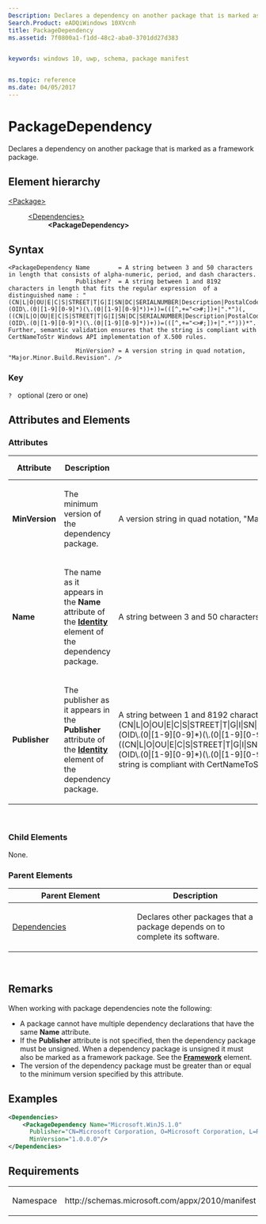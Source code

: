 ```yaml
---
Description: Declares a dependency on another package that is marked as a framework package.
Search.Product: eADQiWindows 10XVcnh
title: PackageDependency
ms.assetid: 7f0800a1-f1dd-48c2-aba0-3701dd27d383


keywords: windows 10, uwp, schema, package manifest


ms.topic: reference
ms.date: 04/05/2017
---
```


# PackageDependency

Declares a dependency on another package that is marked as a framework package.

## Element hierarchy

<dl>
<dt><a href="element-package.md">&lt;Package&gt;</a></dt>
<dd>
<dl>
<dt><a href="element-dependencies.md">&lt;Dependencies&gt;</a></dt>
<dd><b>&lt;PackageDependency&gt;</b></dd>
</dl>
</dd>
</dl>

## Syntax

``` syntax
<PackageDependency Name        = A string between 3 and 50 characters in length that consists of alpha-numeric, period, and dash characters.
                   Publisher?  = A string between 1 and 8192 characters in length that fits the regular expression  of a distinguished name : "(CN|L|O|OU|E|C|S|STREET|T|G|I|SN|DC|SERIALNUMBER|Description|PostalCode|POBox|Phone|X21Address|dnQualifier|(OID\.(0|[1-9][0-9]*)(\.(0|[1-9][0-9]*))+))=(([^,+="<>#;])+|".*")(, ((CN|L|O|OU|E|C|S|STREET|T|G|I|SN|DC|SERIALNUMBER|Description|PostalCode|POBox|Phone|X21Address|dnQualifier|(OID\.(0|[1-9][0-9]*)(\.(0|[1-9][0-9]*))+))=(([^,+="<>#;])+|".*")))*". Further, semantic validation ensures that the string is compliant with CertNameToStr Windows API implementation of X.500 rules.

                   MinVersion? = A version string in quad notation, "Major.Minor.Build.Revision". />
```

### Key

`?`   optional (zero or one)

## Attributes and Elements


### Attributes

<table>
<colgroup>
<col width="20%" />
<col width="20%" />
<col width="20%" />
<col width="20%" />
<col width="20%" />
</colgroup>
<thead>
<tr class="header">
<th>Attribute</th>
<th>Description</th>
<th>Data type</th>
<th>Required</th>
<th>Default value</th>
</tr>
</thead>
<tbody>
<tr class="odd">
<td><strong>MinVersion</strong></td>
<td><p>The minimum version of the dependency package.</p></td>
<td>A version string in quad notation, &quot;Major.Minor.Build.Revision&quot;.</td>
<td>No</td>
<td></td>
</tr>
<tr class="even">
<td><strong>Name</strong></td>
<td><p>The name as it appears in the <strong>Name</strong> attribute of the <a href="https://msdn.microsoft.com/library/windows/apps/br211441"><strong>Identity</strong></a>  element of the dependency package.</p></td>
<td>A string between 3 and 50 characters in length that consists of alpha-numeric, period, and dash characters.</td>
<td>Yes</td>
<td></td>
</tr>
<tr class="odd">
<td><strong>Publisher</strong></td>
<td><p>The publisher as it appears in the <strong>Publisher</strong> attribute of the <a href="https://msdn.microsoft.com/library/windows/apps/br211441"><strong>Identity</strong></a>  element of the dependency package.</p></td>
<td>A string between 1 and 8192 characters in length that fits the regular expression of a distinguished name : &quot;(CN|L|O|OU|E|C|S|STREET|T|G|I|SN|DC|SERIALNUMBER|Description|PostalCode|POBox|Phone|X21Address|dnQualifier|(OID\.(0|[1-9][0-9]*)(\.(0|[1-9][0-9]*))+))=(([^,+=&quot;&lt;&gt;#;])+|&quot;.*&quot;)(, ((CN|L|O|OU|E|C|S|STREET|T|G|I|SN|DC|SERIALNUMBER|Description|PostalCode|POBox|Phone|X21Address|dnQualifier|(OID\.(0|[1-9][0-9]*)(\.(0|[1-9][0-9]*))+))=(([^,+=&quot;&lt;&gt;#;])+|&quot;.*&quot;)))*&quot;. Further, semantic validation ensures that the string is compliant with CertNameToStr Windows API implementation of X.500 rules.</td>
<td>No</td>
<td></td>
</tr>
</tbody>
</table>

 

### Child Elements

None.

### Parent Elements

<table>
<colgroup>
<col width="50%" />
<col width="50%" />
</colgroup>
<thead>
<tr class="header">
<th>Parent Element</th>
<th>Description</th>
</tr>
</thead>
<tbody>
<tr class="odd">
<td><a href="element-dependencies.md">Dependencies</a> </td>
<td><p>Declares other packages that a package depends on to complete its software.</p></td>
</tr>
</tbody>
</table>

 

## Remarks

When working with package dependencies note the following:

-   A package cannot have multiple dependency declarations that have the same **Name** attribute.
-   If the **Publisher** attribute is not specified, then the dependency package must be unsigned. When a dependency package is unsigned it must also be marked as a framework package. See the [**Framework**](element-framework.md) element.
-   The version of the dependency package must be greater than or equal to the minimum version specified by this attribute.

## Examples

```XML
<Dependencies>
    <PackageDependency Name="Microsoft.WinJS.1.0"
      Publisher="CN=Microsoft Corporation, O=Microsoft Corporation, L=Redmond, S=Washington, C=US"
      MinVersion="1.0.0.0"/>    
</Dependencies>
```

## Requirements

<table>
<colgroup>
<col width="50%" />
<col width="50%" />
</colgroup>
<tbody>
<tr class="odd">
<td><p>Namespace</p></td>
<td><p>http://schemas.microsoft.com/appx/2010/manifest</p></td>
</tr>
</tbody>
</table>

 

 



